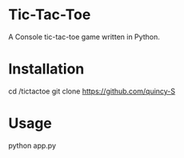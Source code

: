 # Tic-Tac-Toe

A Console tic-tac-toe game written in Python.

# Installation

cd /tictactoe
git clone https://github.com/quincy-S

# Usage

python app.py
